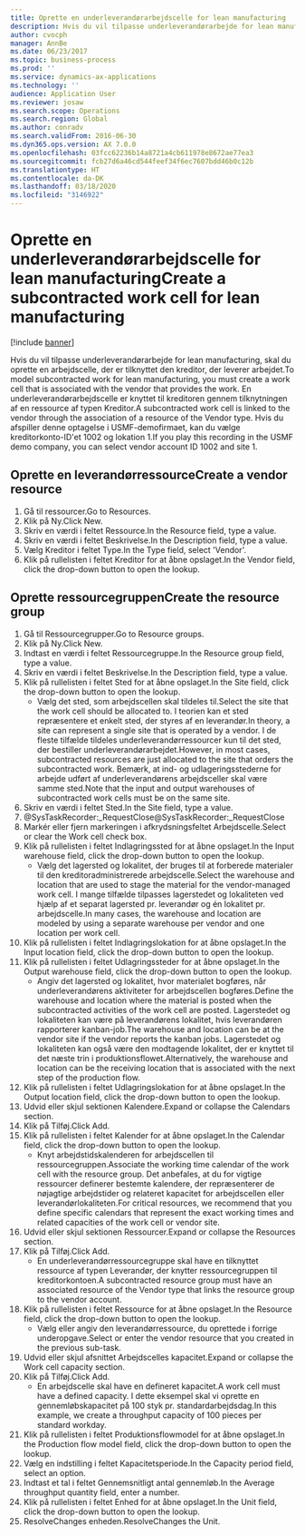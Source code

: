 ```yaml
---
title: Oprette en underleverandørarbejdscelle for lean manufacturing
description: Hvis du vil tilpasse underleverandørarbejde for lean manufacturing, skal du oprette en arbejdscelle, der er tilknyttet den kreditor, der leverer arbejdet.
author: cvocph
manager: AnnBe
ms.date: 06/23/2017
ms.topic: business-process
ms.prod: ''
ms.service: dynamics-ax-applications
ms.technology: ''
audience: Application User
ms.reviewer: josaw
ms.search.scope: Operations
ms.search.region: Global
ms.author: conradv
ms.search.validFrom: 2016-06-30
ms.dyn365.ops.version: AX 7.0.0
ms.openlocfilehash: 03fcc62236b14a8721a4cb611978e8672ae77ea3
ms.sourcegitcommit: fcb27d6a46cd544feef34f6ec7607bdd46b0c12b
ms.translationtype: HT
ms.contentlocale: da-DK
ms.lasthandoff: 03/18/2020
ms.locfileid: "3146922"
---
```

# <a name="create-a-subcontracted-work-cell-for-lean-manufacturing"></a><span data-ttu-id="03acc-103">Oprette en underleverandørarbejdscelle for lean manufacturing</span><span class="sxs-lookup"><span data-stu-id="03acc-103">Create a subcontracted work cell for lean manufacturing</span></span>

[!include [banner](../../includes/banner.md)]

<span data-ttu-id="03acc-104">Hvis du vil tilpasse underleverandørarbejde for lean manufacturing, skal du oprette en arbejdscelle, der er tilknyttet den kreditor, der leverer arbejdet.</span><span class="sxs-lookup"><span data-stu-id="03acc-104">To model subcontracted work for lean manufacturing, you must create a work cell that is associated with the vendor that provides the work.</span></span> <span data-ttu-id="03acc-105">En underleverandørarbejdscelle er knyttet til kreditoren gennem tilknytningen af en ressource af typen Kreditor.</span><span class="sxs-lookup"><span data-stu-id="03acc-105">A subcontracted work cell is linked to the vendor through the association of a resource of the Vendor type.</span></span> <span data-ttu-id="03acc-106">Hvis du afspiller denne optagelse i USMF-demofirmaet, kan du vælge kreditorkonto-ID'et 1002 og lokation 1.</span><span class="sxs-lookup"><span data-stu-id="03acc-106">If you play this recording in the USMF demo company, you can select vendor account ID 1002 and site 1.</span></span>


## <a name="create-a-vendor-resource"></a><span data-ttu-id="03acc-107">Oprette en leverandørressource</span><span class="sxs-lookup"><span data-stu-id="03acc-107">Create a vendor resource</span></span>
1. <span data-ttu-id="03acc-108">Gå til ressourcer.</span><span class="sxs-lookup"><span data-stu-id="03acc-108">Go to Resources.</span></span>
2. <span data-ttu-id="03acc-109">Klik på Ny.</span><span class="sxs-lookup"><span data-stu-id="03acc-109">Click New.</span></span>
3. <span data-ttu-id="03acc-110">Skriv en værdi i feltet Ressource.</span><span class="sxs-lookup"><span data-stu-id="03acc-110">In the Resource field, type a value.</span></span>
4. <span data-ttu-id="03acc-111">Skriv en værdi i feltet Beskrivelse.</span><span class="sxs-lookup"><span data-stu-id="03acc-111">In the Description field, type a value.</span></span>
5. <span data-ttu-id="03acc-112">Vælg Kreditor i feltet Type.</span><span class="sxs-lookup"><span data-stu-id="03acc-112">In the Type field, select 'Vendor'.</span></span>
6. <span data-ttu-id="03acc-113">Klik på rullelisten i feltet Kreditor for at åbne opslaget.</span><span class="sxs-lookup"><span data-stu-id="03acc-113">In the Vendor field, click the drop-down button to open the lookup.</span></span>

## <a name="create-the-resource-group"></a><span data-ttu-id="03acc-114">Oprette ressourcegruppen</span><span class="sxs-lookup"><span data-stu-id="03acc-114">Create the resource group</span></span>
1. <span data-ttu-id="03acc-115">Gå til Ressourcegrupper.</span><span class="sxs-lookup"><span data-stu-id="03acc-115">Go to Resource groups.</span></span>
2. <span data-ttu-id="03acc-116">Klik på Ny.</span><span class="sxs-lookup"><span data-stu-id="03acc-116">Click New.</span></span>
3. <span data-ttu-id="03acc-117">Indtast en værdi i feltet Ressourcegruppe.</span><span class="sxs-lookup"><span data-stu-id="03acc-117">In the Resource group field, type a value.</span></span>
4. <span data-ttu-id="03acc-118">Skriv en værdi i feltet Beskrivelse.</span><span class="sxs-lookup"><span data-stu-id="03acc-118">In the Description field, type a value.</span></span>
5. <span data-ttu-id="03acc-119">Klik på rullelisten i feltet Sted for at åbne opslaget.</span><span class="sxs-lookup"><span data-stu-id="03acc-119">In the Site field, click the drop-down button to open the lookup.</span></span>
    * <span data-ttu-id="03acc-120">Vælg det sted, som arbejdscellen skal tildeles til.</span><span class="sxs-lookup"><span data-stu-id="03acc-120">Select the site that the work cell should be allocated to.</span></span> <span data-ttu-id="03acc-121">I teorien kan et sted repræsentere et enkelt sted, der styres af en leverandør.</span><span class="sxs-lookup"><span data-stu-id="03acc-121">In theory, a site can represent a single site that is operated by a vendor.</span></span> <span data-ttu-id="03acc-122">I de fleste tilfælde tildeles underleverandørressourcer kun til det sted, der bestiller underleverandørarbejdet.</span><span class="sxs-lookup"><span data-stu-id="03acc-122">However, in most cases, subcontracted resources are just allocated to the site that orders the subcontracted work.</span></span> <span data-ttu-id="03acc-123">Bemærk, at ind- og udlageringsstederne for arbejde udført af underleverandørens arbejdsceller skal være samme sted.</span><span class="sxs-lookup"><span data-stu-id="03acc-123">Note that the input and output warehouses of subcontracted work cells must be on the same site.</span></span>  
6. <span data-ttu-id="03acc-124">Skriv en værdi i feltet Sted.</span><span class="sxs-lookup"><span data-stu-id="03acc-124">In the Site field, type a value.</span></span>
7. <span data-ttu-id="03acc-125">@SysTaskRecorder:_RequestClose</span><span class="sxs-lookup"><span data-stu-id="03acc-125">@SysTaskRecorder:_RequestClose</span></span>
8. <span data-ttu-id="03acc-126">Markér eller fjern markeringen i afkrydsningsfeltet Arbejdscelle.</span><span class="sxs-lookup"><span data-stu-id="03acc-126">Select or clear the Work cell check box.</span></span>
9. <span data-ttu-id="03acc-127">Klik på rullelisten i feltet Indlagringssted for at åbne opslaget.</span><span class="sxs-lookup"><span data-stu-id="03acc-127">In the Input warehouse field, click the drop-down button to open the lookup.</span></span>
    * <span data-ttu-id="03acc-128">Vælg det lagersted og lokalitet, der bruges til at forberede materialer til den kreditoradministrerede arbejdscelle.</span><span class="sxs-lookup"><span data-stu-id="03acc-128">Select the warehouse and location that are used to stage the material for the vendor-managed work cell.</span></span> <span data-ttu-id="03acc-129">I mange tilfælde tilpasses lagerstedet og lokaliteten ved hjælp af et separat lagersted pr. leverandør og én lokalitet pr. arbejdscelle.</span><span class="sxs-lookup"><span data-stu-id="03acc-129">In many cases, the warehouse and location are modeled by using a separate warehouse per vendor and one location per work cell.</span></span>  
10. <span data-ttu-id="03acc-130">Klik på rullelisten i feltet Indlagringslokation for at åbne opslaget.</span><span class="sxs-lookup"><span data-stu-id="03acc-130">In the Input location field, click the drop-down button to open the lookup.</span></span>
11. <span data-ttu-id="03acc-131">Klik på rullelisten i feltet Udlagringssteder for at åbne opslaget.</span><span class="sxs-lookup"><span data-stu-id="03acc-131">In the Output warehouse field, click the drop-down button to open the lookup.</span></span>
    * <span data-ttu-id="03acc-132">Angiv det lagersted og lokalitet, hvor materialet bogføres, når underleverandørens aktiviteter for arbejdscellen bogføres.</span><span class="sxs-lookup"><span data-stu-id="03acc-132">Define the warehouse and location where the material is posted when the subcontracted activities of the work cell are posted.</span></span> <span data-ttu-id="03acc-133">Lagerstedet og lokaliteten kan være på leverandørens lokalitet, hvis leverandøren rapporterer kanban-job.</span><span class="sxs-lookup"><span data-stu-id="03acc-133">The warehouse and location can be at the vendor site if the vendor reports the kanban jobs.</span></span> <span data-ttu-id="03acc-134">Lagerstedet og lokaliteten kan også være den modtagende lokalitet, der er knyttet til det næste trin i produktionsflowet.</span><span class="sxs-lookup"><span data-stu-id="03acc-134">Alternatively, the warehouse and location can be the receiving location that is associated with the next step of the production flow.</span></span>  
12. <span data-ttu-id="03acc-135">Klik på rullelisten i feltet Udlagringslokation for at åbne opslaget.</span><span class="sxs-lookup"><span data-stu-id="03acc-135">In the Output location field, click the drop-down button to open the lookup.</span></span>
13. <span data-ttu-id="03acc-136">Udvid eller skjul sektionen Kalendere.</span><span class="sxs-lookup"><span data-stu-id="03acc-136">Expand or collapse the Calendars section.</span></span>
14. <span data-ttu-id="03acc-137">Klik på Tilføj.</span><span class="sxs-lookup"><span data-stu-id="03acc-137">Click Add.</span></span>
15. <span data-ttu-id="03acc-138">Klik på rullelisten i feltet Kalender for at åbne opslaget.</span><span class="sxs-lookup"><span data-stu-id="03acc-138">In the Calendar field, click the drop-down button to open the lookup.</span></span>
    * <span data-ttu-id="03acc-139">Knyt arbejdstidskalenderen for arbejdscellen til ressourcegruppen.</span><span class="sxs-lookup"><span data-stu-id="03acc-139">Associate the working time calendar of the work cell with the resource group.</span></span> <span data-ttu-id="03acc-140">Det anbefales, at du for vigtige ressourcer definerer bestemte kalendere, der repræsenterer de nøjagtige arbejdstider og relateret kapacitet for arbejdscellen eller leverandørlokaliteten.</span><span class="sxs-lookup"><span data-stu-id="03acc-140">For critical resources, we recommend that you define specific calendars that represent the exact working times and related capacities of the work cell or vendor site.</span></span>  
16. <span data-ttu-id="03acc-141">Udvid eller skjul sektionen Ressourcer.</span><span class="sxs-lookup"><span data-stu-id="03acc-141">Expand or collapse the Resources section.</span></span>
17. <span data-ttu-id="03acc-142">Klik på Tilføj.</span><span class="sxs-lookup"><span data-stu-id="03acc-142">Click Add.</span></span>
    * <span data-ttu-id="03acc-143">En underleverandørressourcegruppe skal have en tilknyttet ressource af typen Leverandør, der knytter ressourcegruppen til kreditorkontoen.</span><span class="sxs-lookup"><span data-stu-id="03acc-143">A subcontracted resource group must have an associated resource of the Vendor type that links the resource group to the vendor account.</span></span>  
18. <span data-ttu-id="03acc-144">Klik på rullelisten i feltet Ressource for at åbne opslaget.</span><span class="sxs-lookup"><span data-stu-id="03acc-144">In the Resource field, click the drop-down button to open the lookup.</span></span>
    * <span data-ttu-id="03acc-145">Vælg eller angiv den leverandørressource, du oprettede i forrige underopgave.</span><span class="sxs-lookup"><span data-stu-id="03acc-145">Select or enter the vendor resource that you created in the previous sub-task.</span></span>  
19. <span data-ttu-id="03acc-146">Udvid eller skjul afsnittet Arbejdscelles kapacitet.</span><span class="sxs-lookup"><span data-stu-id="03acc-146">Expand or collapse the Work cell capacity section.</span></span>
20. <span data-ttu-id="03acc-147">Klik på Tilføj.</span><span class="sxs-lookup"><span data-stu-id="03acc-147">Click Add.</span></span>
    * <span data-ttu-id="03acc-148">En arbejdscelle skal have en defineret kapacitet.</span><span class="sxs-lookup"><span data-stu-id="03acc-148">A work cell must have a defined capacity.</span></span> <span data-ttu-id="03acc-149">I dette eksempel skal vi oprette en gennemløbskapacitet på 100 styk pr. standardarbejdsdag.</span><span class="sxs-lookup"><span data-stu-id="03acc-149">In this example, we create a throughput capacity of 100 pieces per standard workday.</span></span>  
21. <span data-ttu-id="03acc-150">Klik på rullelisten i feltet Produktionsflowmodel for at åbne opslaget.</span><span class="sxs-lookup"><span data-stu-id="03acc-150">In the Production flow model field, click the drop-down button to open the lookup.</span></span>
22. <span data-ttu-id="03acc-151">Vælg en indstilling i feltet Kapacitetsperiode.</span><span class="sxs-lookup"><span data-stu-id="03acc-151">In the Capacity period field, select an option.</span></span>
23. <span data-ttu-id="03acc-152">Indtast et tal i feltet Gennemsnitligt antal gennemløb.</span><span class="sxs-lookup"><span data-stu-id="03acc-152">In the Average throughput quantity field, enter a number.</span></span>
24. <span data-ttu-id="03acc-153">Klik på rullelisten i feltet Enhed for at åbne opslaget.</span><span class="sxs-lookup"><span data-stu-id="03acc-153">In the Unit field, click the drop-down button to open the lookup.</span></span>
25. <span data-ttu-id="03acc-154">ResolveChanges enheden.</span><span class="sxs-lookup"><span data-stu-id="03acc-154">ResolveChanges the Unit.</span></span>

